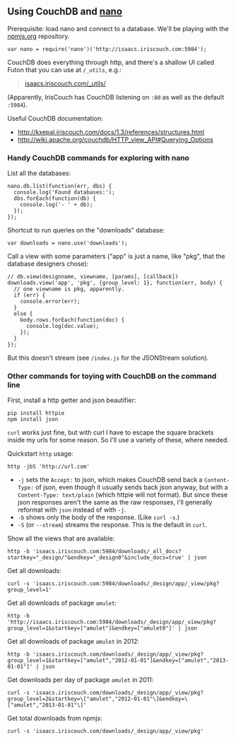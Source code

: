 ## Using CouchDB and [nano](https://github.com/dscape/nano)

Prerequisite: load nano and connect to a database. We'll be playing with the [npmjs.org](https://npmjs.org/) repository.

    var nano = require('nano')('http://isaacs.iriscouch.com:5984');

CouchDB does everything through http, and there's a shallow UI called Futon that you can use at `/_utils`, e.g.:

> [isaacs.iriscouch.com/_utils/](http://isaacs.iriscouch.com/_utils/)

(Apparently, IrisCouch has CouchDB listening on `:80` as well as the default `:5984`).

Useful CouchDB documentation:

* http://kxepal.iriscouch.com/docs/1.3/references/structures.html
* http://wiki.apache.org/couchdb/HTTP_view_API#Querying_Options

### Handy CouchDB commands for exploring with nano

List all the databases:

    nano.db.list(function(err, dbs) {
      console.log('Found databases:');
      dbs.forEach(function(db) {
        console.log('- ' + db);
      });
    });

Shortcut to run queries on the "downloads" database:

    var downloads = nano.use('downloads');

Call a view with some parameters ("app" is just a name, like "pkg", that the database designers chose):

    // db.view(designname, viewname, [params], [callback])
    downloads.view('app', 'pkg', {group_level: 1}, function(err, body) {
      // one viewname is pkg, apparently.
      if (err) {
        console.error(err);
      }
      else {
        body.rows.forEach(function(doc) {
          console.log(doc.value);
        });
      }
    });

But this doesn't stream (see `/index.js` for the JSONStream solution).

### Other commands for toying with CouchDB on the command line

First, install a http getter and json beautifier:

    pip install httpie
    npm install json

`curl` works just fine, but with curl I have to escape the square brackets inside my urls for some reason. So I'll use a variety of these, where needed.

Quickstart `http` usage:

    http -jbS 'http://url.com'

* `-j` sets the `Accept:` to json, which makes CouchDB send back a `Content-Type:` of json, even though it usually sends back json anyway, but with a `Content-Type: text/plain` (which httpie will not format). But since these json responses aren't the same as the raw responses, I'll generally reformat with `json` instead of with `-j`.
* `-b` shows only the body of the response. (Like `curl -s`.)
* `-S` (or `--stream`) streams the response. This is the default in `curl`.

Show all the views that are available:

    http -b 'isaacs.iriscouch.com:5984/downloads/_all_docs?startkey="_design/"&endkey="_design0"&include_docs=true' | json

Get all downloads:

    curl -s 'isaacs.iriscouch.com:5984/downloads/_design/app/_view/pkg?group_level=1'

Get all downloads of package `amulet`:

    http -b 'http://isaacs.iriscouch.com:5984/downloads/_design/app/_view/pkg?group_level=1&startkey=["amulet"]&endkey=["amulet0"]' | json

Get all downloads of package `amulet` in 2012:

    http -b 'isaacs.iriscouch.com/downloads/_design/app/_view/pkg?group_level=1&startkey=["amulet","2012-01-01"]&endkey=["amulet","2013-01-01"]' | json

Get downloads per day of package `amulet` in 2011:

    curl -s 'isaacs.iriscouch.com/downloads/_design/app/_view/pkg?group_level=2&startkey=\["amulet","2012-01-01"\]&endkey=\["amulet","2013-01-01"\]'

Get total downloads from npmjs:

    curl -s 'isaacs.iriscouch.com/downloads/_design/app/_view/pkg'

